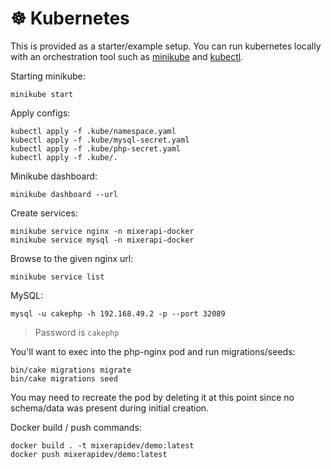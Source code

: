 # &#x2638; Kubernetes

This is provided as a starter/example setup. You can run kubernetes locally with an orchestration tool such as
[minikube](https://minikube.sigs.k8s.io/docs/) and [kubectl](https://kubernetes.io/docs/tasks/tools/).

Starting minikube:

```console
minikube start
```

Apply configs:

```console
kubectl apply -f .kube/namespace.yaml
kubectl apply -f .kube/mysql-secret.yaml
kubectl apply -f .kube/php-secret.yaml
kubectl apply -f .kube/.
```

Minikube dashboard:

```console
minikube dashboard --url
```

Create services:

```console
minikube service nginx -n mixerapi-docker
minikube service mysql -n mixerapi-docker
```

Browse to the given nginx url:

```console
minikube service list
```

MySQL:

```console
mysql -u cakephp -h 192.168.49.2 -p --port 32089
```

> Password is `cakephp`

You'll want to exec into the php-nginx pod and run migrations/seeds:

```console
bin/cake migrations migrate
bin/cake migrations seed
```

You may need to recreate the pod by deleting it at this point since no schema/data was present during initial creation.

Docker build / push commands:

```console
docker build . -t mixerapidev/demo:latest
docker push mixerapidev/demo:latest
```


